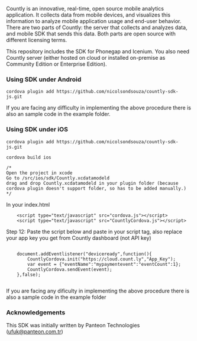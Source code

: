 Countly is an innovative, real-time, open source mobile analytics application. It collects data from mobile devices, and visualizes this information to analyze mobile application usage and end-user behavior. There are two parts of Countly: the server that collects and analyzes data, and mobile SDK that sends this data. Both parts are open source with different licensing terms.

This repository includes the SDK for Phonegap and Icenium. You also need Countly server (either hosted on cloud or installed on-premise as Community Edition or Enterprise Edition).

### Using SDK under Android

```
cordova plugin add https://github.com/nicolsondsouza/countly-sdk-js.git
```



If you are facing any difficulty in implementing the above procedure there is also an sample code in the example folder.

### Using SDK under iOS


```
cordova plugin add https://github.com/nicolsondsouza/countly-sdk-js.git

cordova build ios

/*
Open the project in xcode
Go to /src/ios/sdk/Countly.xcdatamodeld 
drag and drop Countly.xcdatamodeld in your plugin folder (because cordova plugin doesn't support folder, so has to be added manually.)
*/
```



In your index.html

```
    <script type="text/javascript" src="cordova.js"></script>
    <script type="text/javascript" src="CountlyCordova.js"></script>
```

Step 12: Paste the script below and paste in your script tag, also replace your app key you get from Countly dashboard (not API key)


```

    document.addEventlistener("deviceready",function(){
        CountlyCordova.init("https://cloud.count.ly","App_Key");
        var event = {"eventName":"mypaymentevent":"eventCount":1};
        CountlyCordova.sendEvent(event);
    },false);
    
```

If you are facing any dificulty in implementing the above procedure there is also a sample code in the example folder


### Acknowledgements 

This SDK was initially written by Panteon Technologies (ufuk@panteon.com.tr)
